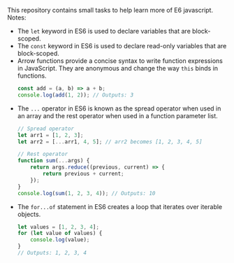 This repository contains small tasks to help learn more of E6 javascript.  
Notes:  
- The `let` keyword in ES6 is used to declare variables that are block-scoped.
- The `const` keyword in ES6 is used to declare read-only variables that are block-scoped.
- Arrow functions provide a concise syntax to write function expressions in JavaScript. They are anonymous and change the way `this` binds in functions.
    ```javascript
    const add = (a, b) => a + b;
    console.log(add(1, 2)); // Outputs: 3
    ```
- The `...` operator in ES6 is known as the spread operator when used in an array and the rest operator when used in a function parameter list.
    ```javascript
    // Spread operator
    let arr1 = [1, 2, 3];
    let arr2 = [...arr1, 4, 5]; // arr2 becomes [1, 2, 3, 4, 5]

    // Rest operator
    function sum(...args) {
        return args.reduce((previous, current) => {
            return previous + current;
        });
    }
    console.log(sum(1, 2, 3, 4)); // Outputs: 10
   ```
- The `for...of` statement in ES6 creates a loop that iterates over iterable objects.
    ```javascript
    let values = [1, 2, 3, 4];
    for (let value of values) {
        console.log(value);
    }
    // Outputs: 1, 2, 3, 4
    ```

